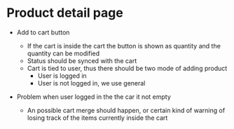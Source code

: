 # Product detail page

- Add to cart button

  - If the cart is inside the cart the button is shown as quantity and the quantity can be modified
  - Status should be synced with the cart
  - Cart is tied to user, thus there should be two mode of adding product
    - User is logged in
    - User is not logged in, we use general

- Problem when user logged in the the car it not empty
  - An possible cart merge should happen, or certain kind of warning of losing track of the items currently inside the cart

